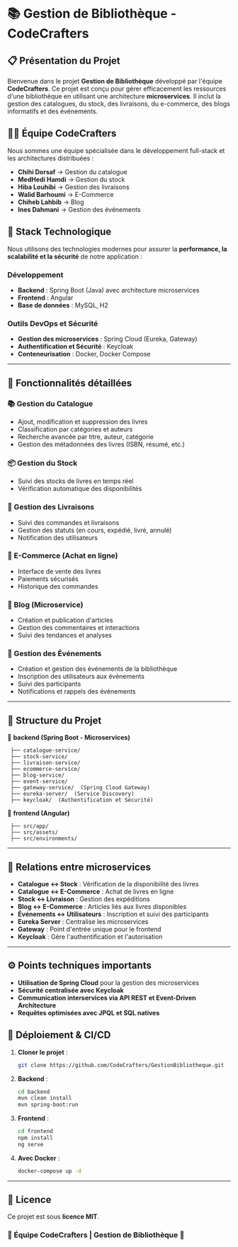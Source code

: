 # 📚 Gestion de Bibliothèque - CodeCrafters
 
 ## 📋 Présentation du Projet
 Bienvenue dans le projet **Gestion de Bibliothèque** développé par l'équipe **CodeCrafters**. Ce projet est conçu pour gérer efficacement les ressources d'une bibliothèque en utilisant une architecture **microservices**. Il inclut la gestion des catalogues, du stock, des livraisons, du e-commerce, des blogs informatifs et des événements.
 
 ## 👨‍💻 Équipe CodeCrafters
 Nous sommes une équipe spécialisée dans le développement full-stack et les architectures distribuées :
 - **Chihi Dorsaf** → Gestion du catalogue
 - **MedHedi Hamdi** → Gestion du stock
 - **Hiba Louhibi** → Gestion des livraisons
 - **Walid Barhoumi** → E-Commerce
 - **Chiheb Lahbib** → Blog 
 - **Ines Dahmani** → Gestion des événements
 
 ## 🔧 Stack Technologique
 Nous utilisons des technologies modernes pour assurer la **performance, la scalabilité et la sécurité** de notre application :
 
 ### Développement
 - **Backend** : Spring Boot (Java) avec architecture microservices
 - **Frontend** : Angular
 - **Base de données** : MySQL, H2
 
 ### Outils DevOps et Sécurité
 - **Gestion des microservices** : Spring Cloud (Eureka, Gateway)
 - **Authentification et Sécurité** : Keycloak
 - **Conteneurisation** : Docker, Docker Compose
 ---
 ## 💼 Fonctionnalités détaillées
 
 ### 📚 Gestion du Catalogue
 - Ajout, modification et suppression des livres
 - Classification par catégories et auteurs
 - Recherche avancée par titre, auteur, catégorie
 - Gestion des métadonnées des livres (ISBN, résumé, etc.)
 
 ### 📦 Gestion du Stock
 - Suivi des stocks de livres en temps réel
 - Vérification automatique des disponibilités
 
 
 ### 🚚 Gestion des Livraisons
 - Suivi des commandes et livraisons
 - Gestion des statuts (en cours, expédié, livré, annulé)
 - Notification des utilisateurs
 
 ### 🛒 E-Commerce (Achat en ligne)
 - Interface de vente des livres
 - Paiements sécurisés
 - Historique des commandes
 
 ### 📰 Blog (Microservice)
 - Création et publication d'articles
 - Gestion des commentaires et interactions
 - Suivi des tendances et analyses
 
 ### 🎉 Gestion des Événements
 - Création et gestion des événements de la bibliothèque
 - Inscription des utilisateurs aux événements
 - Suivi des participants
 - Notifications et rappels des événements
 
 ---
 ## 📁 Structure du Projet
 
 📁 **backend (Spring Boot - Microservices)**
 ```
  ├── catalogue-service/
  ├── stock-service/
  ├── livraison-service/
  ├── ecommerce-service/
  ├── blog-service/
  ├── event-service/
  ├── gateway-service/  (Spring Cloud Gateway)
  ├── eureka-server/  (Service Discovery)
  ├── keycloak/  (Authentification et Sécurité)
 ```
 
 📁 **frontend (Angular)**
 ```
  ├── src/app/
  ├── src/assets/
  ├── src/environments/
 ```
 
 ---
 ## 🔄 Relations entre microservices
 
 - **Catalogue ↔ Stock** : Vérification de la disponibilité des livres
 - **Catalogue ↔ E-Commerce** : Achat de livres en ligne
 - **Stock ↔ Livraison** : Gestion des expéditions
 - **Blog ↔ E-Commerce** : Articles liés aux livres disponibles
 - **Événements ↔ Utilisateurs** : Inscription et suivi des participants
 - **Eureka Server** : Centralise les microservices
 - **Gateway** : Point d'entrée unique pour le frontend
 - **Keycloak** : Gère l'authentification et l'autorisation
 
 ---
 ## ⚙️ Points techniques importants
 
 - **Utilisation de Spring Cloud** pour la gestion des microservices
 - **Sécurité centralisée avec Keycloak**
 - **Communication interservices via API REST et Event-Driven Architecture**
 - **Requêtes optimisées avec JPQL et SQL natives**
 
 ## 🚢 Déploiement & CI/CD
 
 1. **Cloner le projet** :
    ```bash
    git clone https://github.com/CodeCrafters/GestionBibliotheque.git
    ```
 2. **Backend** :
    ```bash
    cd backend
    mvn clean install
    mvn spring-boot:run
    ```
 3. **Frontend** :
    ```bash
    cd frontend
    npm install
    ng serve
    ```
 4. **Avec Docker** :
    ```bash
    docker-compose up -d
    ```
 
 ---
 ## 📜 Licence
 Ce projet est sous **licence MIT**.
 
 ### 🎯 Équipe CodeCrafters | Gestion de Bibliothèque 🚀
